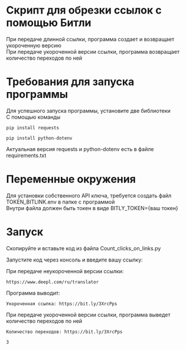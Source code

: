 # Скрипт для обрезки ссылок с помощью Битли

При передаче длинной ссылки, программа создает и возвращает укороченную версию    
При передаче укороченной версии ссылки, программа возвращает количество переходов по ней      

# Требования для запуска программы

Для успешного запуска программы, установите две библиотеки   
С помощью команды  
```
pip install requests

pip install python-dotenv
```

Актуальная версия requests и python-dotenv есть в файле requirements.txt  

# Переменные окружения

Для установки собственного API ключа, требуется создать файл TOKEN_BITLINK.env в папке с программой   
Внутри файла должен быть токен в виде BITLY_TOKEN={ваш токен}  

# Запуск

Скопируйте и вставьте код из файла Count_clicks_on_links.py  

Запустите код через консоль и введите вашу ссылку:   

При передаче неукороченной версии ссылки:  
```
https://www.deepl.com/ru/translator
```

Программа выводит:  
```
Укороченная ссылка: https://bit.ly/3XrcPps
```

При передаче укороченной версии ссылки, программа выведет количество переходов по ней  
``` 
Количество переходов: https://bit.ly/3XrcPps
```

```
3
```
